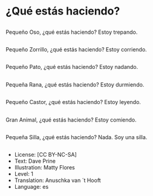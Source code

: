 # ¿Qué estás haciendo?

##
Pequeño Oso, ¿qué estás haciendo? Estoy trepando.

##
Pequeño Zorrillo, ¿qué estás haciendo? Estoy corriendo.

##
Pequeño Pato, ¿qué estás haciendo? Estoy nadando.

##
Pequeña Rana, ¿qué estás haciendo? Estoy durmiendo.

##
Pequeño Castor, ¿qué estás haciendo? Estoy leyendo.

##
 Gran Animal, ¿qué estás haciendo? Estoy comiendo.

##
Pequeña Silla, ¿qué estás haciendo? Nada. Soy una silla.

##
* License: [CC BY-NC-SA]
* Text: Dave Prine
* Illustration: Matty Flores
* Level: 1
* Translation: Anuschka van ´t Hooft
* Language: es

